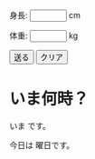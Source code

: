 
<!DOCTYPE html>
<html lang="en">
<head>
    <title>Document</title>
</head>
<body>
    
<form action="ques.php" method="post">
<p>身長: <input name="height" size="5"> cm</p>
<p>体重: <input name="weight" size="5"> kg</p>
<p><input type="submit" value="送る">
<input type="reset" value="クリア"></p>
</form>


<h1>いま何時？</h1>

<p>いま
<?php date_default_timezone_set('Asia/Tokyo');
echo date("Y 年 m 月 d 日 H 時 i 分 s 秒"); ?>
です。</p>


<p>今日は
<?php
  $week[0] = "日";
  $week[1] = "月";
  $week[2] = "火";
  $week[3] = "水";
  $week[4] = "木";
  $week[5] = "金";
  $week[6] = "土";
  echo $week[date("w")];
?>
曜日です。</p>

<p>
<?php
  date_default_timezone_set('Asia/Tokyo');
  $h = date("H");
  if ($h < 10) {
    echo "おはようございます";
  } elseif ($h < 18) {
    echo "こんにちは";
  } else {
    echo "こんばんは";
  }
?>
</p>


</body>
</html>
